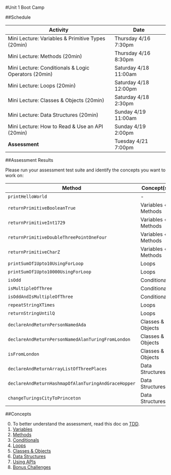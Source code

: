 #Unit 1 Boot Camp

##Schedule

| Activity | Date
---|---
Mini Lecture: Variables & Primitive Types (20min)| Thursday 4/16 7:30pm 
Mini Lecture: Methods (20min)| Thursday 4/16 8:30pm 
Mini Lecture: Conditionals & Logic Operators (20min)| Saturday 4/18 11:00am 
Mini Lecture: Loops (20min)| Saturday 4/18 12:00pm
Mini Lecture: Classes & Objects (20min)| Saturday 4/18 2:30pm
Mini Lecture: Data Structures (20min)| Sunday 4/19 11:00am
Mini Lecture: How to Read & Use an API (20min)| Sunday 4/19 2:00pm
**Assessment** | Tuesday 4/21 7:00pm

##Assessment Results

Please run your assessment test suite and identify the concepts you want to work on:

Method | Concept(s)
---|---
`printHelloWorld` | -
`returnPrimitiveBooleanTrue` | Variables + Methods
`returnPrimitiveInt1729` | Variables + Methods
`returnPrimitiveDoubleThreePointOneFour` | Variables + Methods
`returnPrimitiveCharZ` | Variables + Methods
`printSumOf1Upto10UsingForLoop` | Loops
`printSumOf1Upto10000UsingForLoop` | Loops
`isOdd` | Conditionals
`isMultipleOfThree` | Conditionals
`isOddAndIsMultipleOfThree` | Conditionals
`repeatStringXTimes` | Loops
`returnStringUntilQ` | Loops
`declareAndReturnPersonNamedAda` | Classes & Objects
`declareAndReturnPersonNamedAlanTuringFromLondon` | Classes & Objects
`isFromLondon` | Classes & Objects
`declareAndReturnArrayListOfThreePlaces` | Data Structures
`declareAndReturnHashmapOfAlanTuringAndGraceHopper` | Data Structures
`changeTuringsCityToPrinceton` | Data Structures

##Concepts

0. To better understand the assessment, read this doc on [TDD](https://github.com/noidontdig/unit-1-bootcamp/blob/master/exercises/tdd.md).
1. [Variables](exercises/variables.md)
2. [Methods](exercises/methods.md)
3. [Conditionals](exercises/conditionals.md)
4. [Loops](exercises/loops.md)
5. [Classes & Objects](exercises/classesobjects.md)
6. [Data Structures](exercises/datastructures.md)
7. [Using APIs](exercises/apis.md)
8. [Bonus Challenges](exercises/bonus.md)
